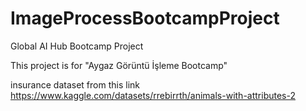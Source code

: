 # ImageProcessBootcampProject
Global AI Hub Bootcamp Project

This project is for "Aygaz Görüntü İşleme Bootcamp"

insurance dataset from this link https://www.kaggle.com/datasets/rrebirrth/animals-with-attributes-2
